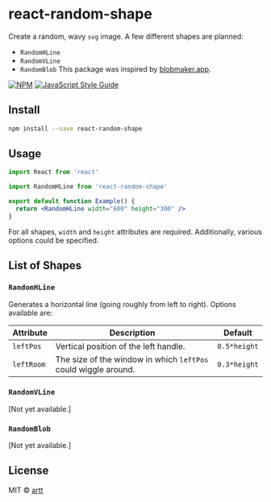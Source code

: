 # react-random-shape

Create a random, wavy `svg` image. A few different shapes are planned:
* `RandomHLine`
* `RandomVLine`
* `RandomBlob`
This package was inspired by [blobmaker.app](https://www.blobmaker.app/).

[![NPM](https://img.shields.io/npm/v/react-random-shape.svg)](https://www.npmjs.com/package/react-random-shape) [![JavaScript Style Guide](https://img.shields.io/badge/code_style-standard-brightgreen.svg)](https://standardjs.com)

## Install

```bash
npm install --save react-random-shape
```

## Usage

```jsx
import React from 'react'

import RandomHLine from 'react-random-shape'

export default function Example() {
  return <RandomHLine width="600" height="300" />
}
```

For all shapes, `width` and `height` attributes are required. Additionally, various options could be specified.

## List of Shapes

### `RandomHLine`

Generates a horizontal line (going roughly from left to right). Options available are:

Attribute   | Description       | Default
----------- | ----------------- | --------
`leftPos`	| Vertical position of the left handle. | `0.5*height`
`leftRoom`	| The size of the window in which `leftPos` could wiggle around. | `0.3*height`

<!-- `rightPos` 0.5*height,
`rightSD` 0.3*height,
`midSD` 0.2*height,
`angleSD` Math.PI / 3,
`sections` 1,
`fillTop` "transparent",
`fillBottom` "transparent",
`showHandles` false,
		...options -->

### `RandomVLine`

[Not yet available.]

### `RandomBlob`

[Not yet available.]

## License

MIT © [artt](https://github.com/artt)
